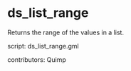 ds_list_range
=============

Returns the range of the values in a list.

script: ds_list_range.gml

contributors: Quimp

